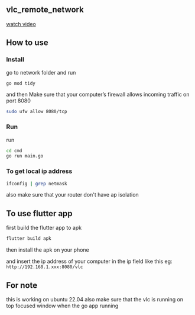 ## vlc_remote_network

[watch video](../assets/vlc_remote_network_demo.webm)

## How to use

### Install

go to network folder and run

```bash
go mod tidy
```

and then Make sure that your computer’s firewall allows incoming traffic on port 8080 

```bash
sudo ufw allow 8080/tcp
```

### Run

run

```bash
cd cmd
go run main.go
```

### To get local ip address

```bash
ifconfig | grep netmask
```

also make sure that your router don't have ap isolation

## To use flutter app

first build the flutter app to apk

```bash
flutter build apk
```

then install the apk on your phone

and insert the ip address of your computer in the ip field like this
eg: `http://192.168.1.xxx:8080/vlc`

## For note

this is working on ubuntu 22.04 also make sure that the vlc is running on top focused window when the go app running
